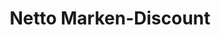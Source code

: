 ---
title: "Netto Marken-Discount"
url: /fuerth/netto-marken-discount-soldnerstrasse/
shop: Supermarkt
---